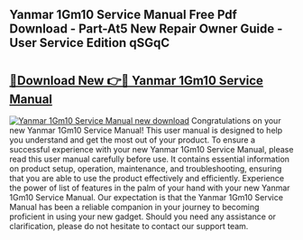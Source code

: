## Yanmar 1Gm10 Service Manual Free Pdf Download - Part-At5 New Repair Owner Guide - User Service Edition qSGqC

# <h2><a href="http://bc73198.oget.top/?id=Yanmar+1Gm10+Service+Manual">🔗Download New 👉🔴 Yanmar 1Gm10 Service Manual</a></h2>

[![Yanmar 1Gm10 Service Manual new download](https://i.imgur.com/5g1atiW.png)](http://bc73198.oget.top/?id=Yanmar+1Gm10+Service+Manual)
Congratulations on your new Yanmar 1Gm10 Service Manual! This user manual is designed to help you understand and get the most out of your product. To ensure a successful experience with your new Yanmar 1Gm10 Service Manual, please read this user manual carefully before use. It contains essential information on product setup, operation, maintenance, and troubleshooting, ensuring that you are able to use the product effectively and efficiently. Experience the power of list of features in the palm of your hand with your new Yanmar 1Gm10 Service Manual. Our expectation is that the Yanmar 1Gm10 Service Manual has been a reliable companion in your journey to becoming proficient in using your new gadget. Should you need any assistance or clarification, please do not hesitate to contact our support team.
